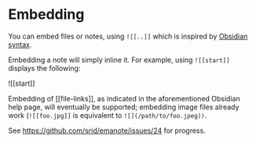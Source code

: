 # Embedding

You can embed files or notes, using `![[..]]` which is inspired by [Obsidian syntax](https://help.obsidian.md/How+to/Embed+files).

Embedding a note will simply inline it. For example, using `![[start]]` displays the following:

![[start]]

Embedding of [[file-links]], as indicated in the aforementioned Obsidian help page, will eventually be supported; embedding image files already work (`![[foo.jpg]]` is equivalent to `![](/path/to/foo.jpeg))`.

See https://github.com/srid/emanote/issues/24 for progress.